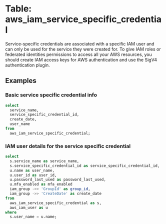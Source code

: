 # Table: aws_iam_service_specific_credential

Service-specific credentials are associated with a specific IAM user and can only be used for the service they were created for. To give IAM roles or federated identities permissions to access all your AWS resources, you should create IAM access keys for AWS authentication and use the SigV4 authentication plugin.

## Examples

### Basic service specific credential info

```sql
select
  service_name,
  service_specific_credential_id,
  create_date,
  user_name
from
  aws_iam_service_specific_credential;
```

### IAM user details for the service specific credential

```sql
select
  s.service_name as service_name,
  s.service_specific_credential_id as service_specific_credential_id,
  u.name as user_name,
  u.user_id as user_id,
  u.password_last_used as password_last_used,
  u.mfa_enabled as mfa_enabled
  iam_group ->> 'GroupId' as group_id,
  iam_group ->> 'CreateDate' as create_date
from
  aws_iam_service_specific_credential as s,
  aws_iam_user as u
where
  s.user_name = u.name;
```